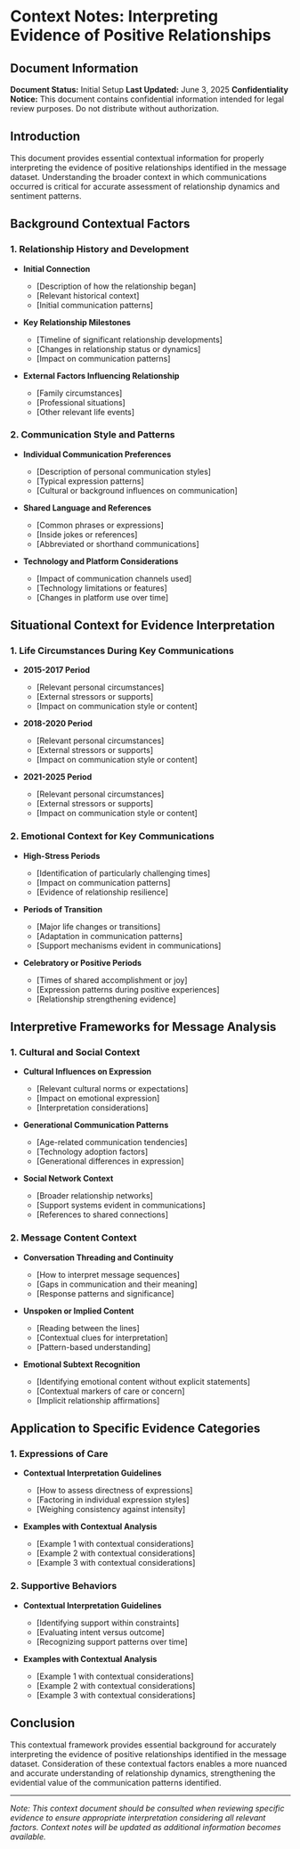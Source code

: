 # Context Notes: Interpreting Evidence of Positive Relationships

## Document Information
**Document Status:** Initial Setup
**Last Updated:** June 3, 2025
**Confidentiality Notice:** This document contains confidential information intended for legal review purposes. Do not distribute without authorization.

## Introduction

This document provides essential contextual information for properly interpreting the evidence of positive relationships identified in the message dataset. Understanding the broader context in which communications occurred is critical for accurate assessment of relationship dynamics and sentiment patterns.

## Background Contextual Factors

### 1. Relationship History and Development

- **Initial Connection**
  - [Description of how the relationship began]
  - [Relevant historical context]
  - [Initial communication patterns]

- **Key Relationship Milestones**
  - [Timeline of significant relationship developments]
  - [Changes in relationship status or dynamics]
  - [Impact on communication patterns]

- **External Factors Influencing Relationship**
  - [Family circumstances]
  - [Professional situations]
  - [Other relevant life events]

### 2. Communication Style and Patterns

- **Individual Communication Preferences**
  - [Description of personal communication styles]
  - [Typical expression patterns]
  - [Cultural or background influences on communication]

- **Shared Language and References**
  - [Common phrases or expressions]
  - [Inside jokes or references]
  - [Abbreviated or shorthand communications]

- **Technology and Platform Considerations**
  - [Impact of communication channels used]
  - [Technology limitations or features]
  - [Changes in platform use over time]

## Situational Context for Evidence Interpretation

### 1. Life Circumstances During Key Communications

- **2015-2017 Period**
  - [Relevant personal circumstances]
  - [External stressors or supports]
  - [Impact on communication style or content]

- **2018-2020 Period**
  - [Relevant personal circumstances]
  - [External stressors or supports]
  - [Impact on communication style or content]

- **2021-2025 Period**
  - [Relevant personal circumstances]
  - [External stressors or supports]
  - [Impact on communication style or content]

### 2. Emotional Context for Key Communications

- **High-Stress Periods**
  - [Identification of particularly challenging times]
  - [Impact on communication patterns]
  - [Evidence of relationship resilience]

- **Periods of Transition**
  - [Major life changes or transitions]
  - [Adaptation in communication patterns]
  - [Support mechanisms evident in communications]

- **Celebratory or Positive Periods**
  - [Times of shared accomplishment or joy]
  - [Expression patterns during positive experiences]
  - [Relationship strengthening evidence]

## Interpretive Frameworks for Message Analysis

### 1. Cultural and Social Context

- **Cultural Influences on Expression**
  - [Relevant cultural norms or expectations]
  - [Impact on emotional expression]
  - [Interpretation considerations]

- **Generational Communication Patterns**
  - [Age-related communication tendencies]
  - [Technology adoption factors]
  - [Generational differences in expression]

- **Social Network Context**
  - [Broader relationship networks]
  - [Support systems evident in communications]
  - [References to shared connections]

### 2. Message Content Context

- **Conversation Threading and Continuity**
  - [How to interpret message sequences]
  - [Gaps in communication and their meaning]
  - [Response patterns and significance]

- **Unspoken or Implied Content**
  - [Reading between the lines]
  - [Contextual clues for interpretation]
  - [Pattern-based understanding]

- **Emotional Subtext Recognition**
  - [Identifying emotional content without explicit statements]
  - [Contextual markers of care or concern]
  - [Implicit relationship affirmations]

## Application to Specific Evidence Categories

### 1. Expressions of Care

- **Contextual Interpretation Guidelines**
  - [How to assess directness of expressions]
  - [Factoring in individual expression styles]
  - [Weighing consistency against intensity]

- **Examples with Contextual Analysis**
  - [Example 1 with contextual considerations]
  - [Example 2 with contextual considerations]
  - [Example 3 with contextual considerations]

### 2. Supportive Behaviors

- **Contextual Interpretation Guidelines**
  - [Identifying support within constraints]
  - [Evaluating intent versus outcome]
  - [Recognizing support patterns over time]

- **Examples with Contextual Analysis**
  - [Example 1 with contextual considerations]
  - [Example 2 with contextual considerations]
  - [Example 3 with contextual considerations]

## Conclusion

This contextual framework provides essential background for accurately interpreting the evidence of positive relationships identified in the message dataset. Consideration of these contextual factors enables a more nuanced and accurate understanding of relationship dynamics, strengthening the evidential value of the communication patterns identified.

---

*Note: This context document should be consulted when reviewing specific evidence to ensure appropriate interpretation considering all relevant factors. Context notes will be updated as additional information becomes available.*

